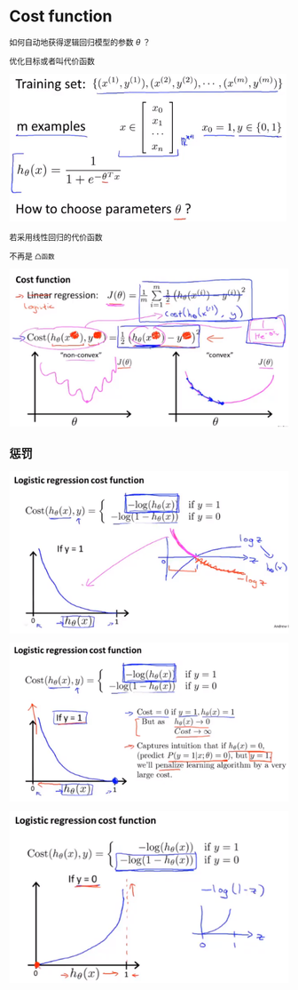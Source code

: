 # Cost function

如何自动地获得逻辑回归模型的参数 $\theta$ ？

优化目标或者叫代价函数

![1619608089536](..\image\1619608089536.png)



若采用线性回归的代价函数

不再是 `凸函数`

![1619608953126](..\image\1619608953126.png)



## 惩罚

![1619608777534](..\image\1619608777534.png)

![1619608812984](..\image\1619608812984.png)

![1619608852496](..\image\1619608852496.png)
